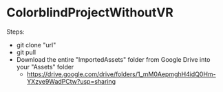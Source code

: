 # ColorblindProjectWithoutVR

Steps:
- git clone "url"
- git pull
- Download the entire "ImportedAssets" folder from Google Drive into your "Assets" folder
  - https://drive.google.com/drive/folders/1_mM0AepmghH4idQ0Hm-YXzye9WadPCtw?usp=sharing
